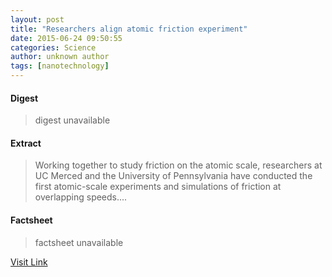 ```yaml
---
layout: post
title: "Researchers align atomic friction experiment"
date: 2015-06-24 09:50:55
categories: Science
author: unknown author
tags: [nanotechnology]
---
```



#### Digest
>digest unavailable

#### Extract
>Working together to study friction on the atomic scale, researchers at UC Merced and the University of Pennsylvania have conducted the first atomic-scale experiments and simulations of friction at overlapping speeds....

#### Factsheet
>factsheet unavailable

[Visit Link](http://phys.org/news354343847.html)



